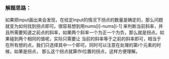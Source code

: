 ### 解题思路：
如果把input画出来会发现，在给定input的情况下拐点的数量是确定的，那么问题就变为如何找到拐点即可。很容易想到用nums[i]-nums[i-1]
来判断当前斜率，并且所需要知道之前点的斜率，如果两个斜率一个为正一个为负，那么就是拐点。如果碰到两个相同的值呢，实际只需要让
当前的斜率等于之前的斜率即可，相当于在所有想的点，我们只选择其中一个即可。同时可以注意在处理的第i个元素的时候，如果是拐点，
那么这个拐点就算作i位置的拐点，这样方便理解。